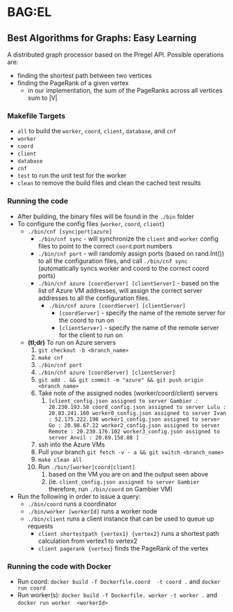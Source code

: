 # BAG:EL
## Best Algorithms for Graphs: Easy Learning

A distributed graph processor based on the Pregel API. 
Possible operations are:
 - finding the shortest path between two vertices 
 - finding the PageRank of a given vertex
   - in our implementation, the sum of the PageRanks across all vertices sum to |V|

### Makefile Targets
 - `all` to build the `worker`, `coord`, `client`, `database`, and `cnf`
 - `worker`
 - `coord`
 - `client`
 - `database`
 - `cnf`
 - `test` to run the unit test for the worker
 - `clean` to remove the build files and clean the cached test results

### Running the code
 - After building, the binary files will be found in the `./bin` folder
 - To configure the config files (`worker`, `coord`, `client`)
   - `./bin/cnf [sync|port|azure]`
     - `./bin/cnf sync` - will synchronize the `client` and `worker` config files to point to the correct `coord` port numbers
     - `./bin/cnf port` - will randomly assign ports (based on rand.Int()) to all the configuration files, and call `./bin/cnf sync` (automatically syncs worker and coord to the correct coord ports)
     - `./bin/cnf azure [coordServer] [clientServer]` - based on the list of Azure VM addresses, will assign the correct server addresses to all the configuration files.
       - `./bin/cnf azure [coordServer] [clientServer]` 
         - `[coordServer]` - specify the name of the remote server for the coord to run on
         - `[clientServer]` - specify the name of the remote server for the client to run on
   - **(tl;dr)** To run on Azure servers
     1. `git checkout -b <branch_name>`
     2. `make cnf`
     3. `./bin/cnf port`
     4. `./bin/cnf azure [coordServer] [clientServer]`
     5. `git add . && git commit -m "azure" && git push origin <branch_name>`
     6. Take note of the assigned nodes (worker/coord/client) servers
        1. `[client_config.json assigned to server Gambier : 20.230.193.58
coord_config.json assigned to server Lulu : 20.83.241.160
worker0_config.json assigned to server Ivan : 52.175.222.198
worker1_config.json assigned to server Go : 20.98.67.22
worker2_config.json assigned to server Remote : 20.230.176.102
worker3_config.json assigned to server Anvil : 20.69.158.88
]`
     7. ssh into the Azure VMs
     8. Pull your branch `git fetch -v - a && git switch <branch_name>`
     9. `make clean all`
     10. Run `./bin/[worker|coord|client]` 
         1. based on the VM you are on and the output seen above 
         2. (ie. `client_config.json assigned to server Gambier` therefore, run `./bin/coord` on Gambier VM)
 - Run the following in order to issue a query:
   - `./bin/coord` runs a coordinator 
   - `./bin/worker [workerId]` runs a worker node
   - `./bin/client` runs a client instance that can be used to queue up requests
     - `client shortestpath {vertex1} {vertex2}` runs a shortest path calculation from vertex1 to vertex2
     - `client pagerank {vertex}` finds the PageRank of the vertex


### Running the code with Docker
- Run coord: `docker build -f Dockerfile.coord 
  -t coord .` and `docker run coord`
- Run worker(s): `docker build -f Dockerfile.
  worker -t worker .` and `docker run worker 
  <workerId>`
